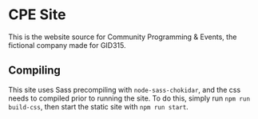 # CPE Site

This is the website source for Community Programming & Events, the fictional company made for GID315.

## Compiling

This site uses Sass precompiling with `node-sass-chokidar`, and the css needs to compiled prior to running the site.
To do this, simply run `npm run build-css`, then start the static site with `npm run start`.
